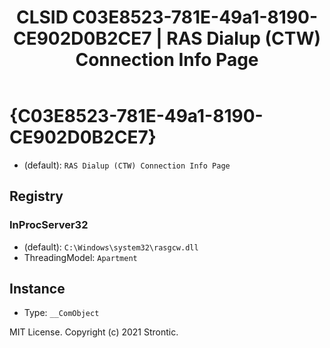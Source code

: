 ﻿---
title: "CLSID C03E8523-781E-49a1-8190-CE902D0B2CE7 | RAS Dialup (CTW) Connection Info Page"
excerpt: What is COM-Object CLSID C03E8523-781E-49a1-8190-CE902D0B2CE7?
---

# {C03E8523-781E-49a1-8190-CE902D0B2CE7}

* (default): `RAS Dialup (CTW) Connection Info Page`

## Registry


### InProcServer32

* (default): `C:\Windows\system32\rasgcw.dll`
* ThreadingModel: `Apartment`

## Instance

* Type: `__ComObject`

MIT License. Copyright (c) 2021 Strontic.


